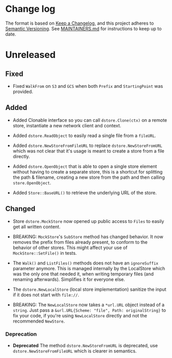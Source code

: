 # Change log

The format is based on [Keep a Changelog](https://keepachangelog.com/en/1.0.0/), and this project adheres to [Semantic Versioning](https://semver.org/spec/v2.0.0.html). See [MAINTAINERS.md](./MAINTAINERS.md) for instructions to keep up to date.

# Unreleased

## Fixed

* Fixed `WalkFrom` on `S3` and `GCS` when both `Prefix` and `StartingPoint` was provided.

## Added

* Added Clonable interface so you can call `dstore.Clone(ctx)` on a remote store, instantiate a new network client and context.

* Added `dstore.ReadObject` to easily read a single file from a `fileURL`.

* Added `dstore.NewStoreFromFileURL` to replace `dstore.NewStoreFromURL` which was not clear that it's usage is meant to create a store from a file directly.

* Added `dstore.OpenObject` that is able to open a single store element without having to create a separate store, this is a shortcut for splitting the path & filename, creating a new store from the path and then calling `store.OpenObject`.

* Added `Store::BaseURL()` to retrieve the underlying URL of the store.

## Changed

* Store `dstore.MockStore` now opened up public access to `Files` to easily get all written content.

* BREAKING: `MockStore`'s `SubStore` method has changed behavior. It now removes the prefix from files already present, to conform to the behavior of other stores. This might affect your use of `MockStore::SetFile()` in tests.

* The `Walk()` and `ListFiles()` methods does not have an `ignoreSuffix` parameter anymore. This is managed internally by the LocalStore which was the only one that needed it, when writing temporary files (and renaming afterwards). Simplifies it for everyone else.

* The `dstore.NewLocalStore` (local store implementation) sanitize the input if it does not start with `file://`.

* BREAKING: The `NewLocalStore` now takes a `*url.URL` object instead of a `string`. Just pass a `&url.URL{Scheme: "file", Path: originalString}` to fix your code, if you're using `NewLocalStore` directly and not the recommended `NewStore`.

### Deprecation

* **Deprecated** The method `dstore.NewStoreFromURL` is deprecated, use `dstore.NewStoreFromFileURL` which is clearer in semantics.
